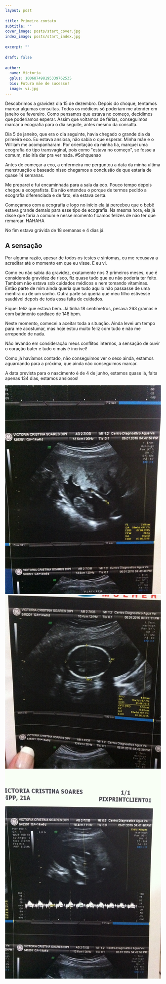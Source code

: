 ```yaml
---
layout: post

title: Primeiro contato
subtitle: ""
cover_image: posts/start_cover.jpg
index_image: posts/start_index.jpg

excerpt: ""

draft: false

author:
  name: Victoria
  gplus: 100687498195339762535 
  bio: Futura mãe de sucesso!
  image: vi.jpg
---
```


Descobrimos a gravidez dia 15 de dezembro. Depois do choque, tentamos marcar algumas consultas. Todos os médicos só poderiam me atender em janeiro ou fevereiro.
Como pensamos que estava no começo, decidimos que poderíamos esperar. Assim que voltamos de férias, conseguimos marcar a ecografia para o dia seguite, antes mesmo da consulta.

Dia 5 de janeiro, que era o dia seguinte, havia chegado o grande dia da primeira eco. Eu estava ansiosa, não sabia o que esperar. Minha mãe e o William me acompanharam. Por orientação da minha tia, marquei uma ecografia do tipo transvaginal, pois como "estava no começo", se fosse a comum, não iría dar pra ver nada. #Sohquenao

Antes de começar a eco, a enfermeira me perguntou a data da minha ultima menstruação e baseado nisso chegamos a conclusão de que estaria de quase 14 semanas. 

Me preparei e fui encaminhada para a sala da eco. Pouco tempo depois chegou a ecografista. Ela não entendeu o porque de termos pedido a ecografia diferenciada e de fato, ela estava certa.
 
Começamos com a ecografia e logo no início ela já percebeu que o bebê estava grande demais para esse tipo de ecografia. Na mesma hora, ela já disse que faria a comum e nesse momento ficamos felizes de não ter que remarcar. HAHAHA

No fim estava grávida de 18 semanas e 4 dias já. 

## A sensação

Por alguma razão, apesar de todos os testes e sintomas, eu me recusava a acreditar até o momento em que eu visse. E eu vi. 

Como eu não sabia da gravidez, exatamente nos 3 primeiros meses, que é considerada gravidez de risco, fiz quase tudo que eu não poderia ter feito. Também não estava sob cuidados médicos e nem tomando vitaminas.
Então parte de mim ainda queria que tudo aquilo não passasse de uma mentira ou de um sonho. Outra parte só queria que meu filho estivesse saudável depois de toda essa falta de cuidados.

Fiquei feliz que estava bem. Já tinha 18 centímetros, pesava 263 gramas e com batimento cardíaco de 148 bpm. 
 
Neste momento, comecei a aceitar toda a situação. Ainda levei um tempo para me acostumar, mas hoje estou muito feliz com tudo e não me arrependo de nada.

Não levando em consideração meus conflitos internos, a sensação de ouvir o coração bater e tudo o mais é incrível!

Como já havíamos contado, não conseguimos ver o sexo ainda, estamos aguardando para a próxima, que ainda não conseguimos marcar.

A data prevista para o nascimento é de 4 de junho, estamos quase lá, falta apenas 134 dias, estamos ansiosos!

<img src="/images/posts/ecografias/1/1.jpg">
<img src="/images/posts/ecografias/1/2.jpg">
<img src="/images/posts/ecografias/1/3.jpg">
